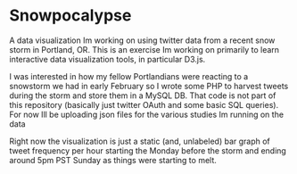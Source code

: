 Snowpocalypse
=============

A data visualization Im working on using twitter data from a recent snow storm in Portland, OR. This is an exercise Im working on primarily to learn interactive data visualization tools, in particular D3.js.

I was interested in how my fellow Portlandians were reacting to a snowstorm we had in early February so I wrote some PHP to harvest tweets during the storm and store them in a MySQL DB.  That code is not part of this repository (basically just twitter OAuth and some basic SQL queries). For now Ill be uploading json files for the various studies Im running on the data

Right now the visualization is just a static (and, unlabeled) bar graph of tweet frequency per hour starting the Monday before the storm and ending around 5pm PST Sunday as things were starting to melt.

